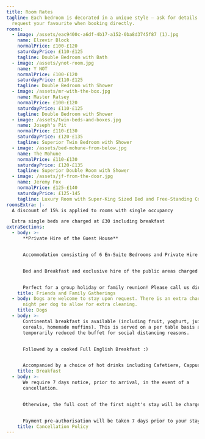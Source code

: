 ```yaml
---
title: Room Rates
tagline: Each bedroom is decorated in a unique style — ask for details and
  request your favourite when booking directly.
rooms:
  - image: /assets/eac9400c-a6df-4b17-a152-0ba8d3745f87 (1).jpg
    name: Elzevir Block
    normalPrice: £100-£120
    saturdayPrice: £110-£125
    tagline: Double Bedroom with Bath
  - image: /assets/ynot-room.jpg
    name: Y NOT
    normalPrice: £100-£120
    saturdayPrice: £110-£125
    tagline: Double Bedroom with Shower
  - image: /assets/mr-with-the-box.jpg
    name: Master Ratsey
    normalPrice: £100-£120
    saturdayPrice: £110-£125
    tagline: Double Bedroom with Shower
  - image: /assets/twin-beds-and-boxes.jpg
    name: Joseph's Pit
    normalPrice: £110-£130
    saturdayPrice: £120-£135
    tagline: Superior Twin Bedroom with Shower
  - image: /assets/bed-mohune-from-below.jpg
    name: The Mohune
    normalPrice: £110-£130
    saturdayPrice: £120-£135
    tagline: Superior Double Room with Shower
  - image: /assets/jf-from-the-door.jpg
    name: Jeremy Fox
    normalPrice: £125-£140
    saturdayPrice: £125-145
    tagline: Luxury Room with Super-King Sized Bed and Free-Standing Copper Bath
roomsExtra: |-
  A discount of 15% is applied to rooms with single occupancy

  Extra single beds are charged at £30 including breakfast
extraSections:
  - body: >-
      **Private Hire of the Guest House**


      Accommodation consisting of 6 En-Suite Bedrooms and Private Hire of the Breakfast Room, Pool Room and Bar


      Bed and Breakfast and exclusive hire of the public areas charged at £700 per night (minimum stay 2 nights)


      Perfect for a group holiday or family reunion! Please call us directly for more information.
    title: Friends and Family Gatherings
  - body: Dogs are welcome to stay upon request. There is an extra charge of £6 per
      night per dog to allow for extra cleaning.
    title: Dogs
  - body: >-
      Continental breakfast is available (including fruit, yoghurt, juice,
      cereals, homemade muffins). This is served on a per table basis as we have
      temporarily reduced the buffet for social distancing reasons. 


      Followed by a cooked Full English Breakfast :)


      Accompanied by a choice of hot drinks including Cafetiere, Cappuccino, Hot Chocolate or Tea.
    title: Breakfast
  - body: >-
      We require 7 days notice, prior to arrival, in the event of a
      cancellation.


      Otherwise, the full cost of the first night's stay will be chargeable. 


      Payment pre-authorisation will be taken 7 days prior to your stay.
    title: Cancellation Policy
---
```

